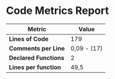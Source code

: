 # Code Metrics Report

| Metric                          | Value       |
|---------------------------------|-------------|
| **Lines of Code**               | 179         |
| **Comments per Line**           | 0,09 - (17) |
| **Declared Functions**          | 2           |
| **Lines per function**          | 49,5        |


